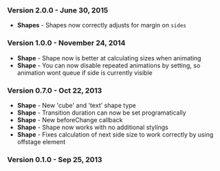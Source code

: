 ### Version 2.0.0 - June 30, 2015

- **Shapes** - Shapes now correctly adjusts for margin on `sides`

### Version 1.0.0 - November 24, 2014

- **Shape** - Shape now is better at calculating sizes when animating
- **Shape** - You can now disable repeated animations by setting, so animation wont queue if side is currently visible

### Version 0.7.0 - Oct 22, 2013

- **Shape** - New 'cube' and 'text' shape type
- **Shape** - Transition duration can now be set programatically
- **Shape** - New beforeChange callback
- **Shape** - Shape now works with no additional stylings
- **Shape** - Fixes calculation of next side size to work correctly by using offstage element

### Version 0.1.0 - Sep 25, 2013